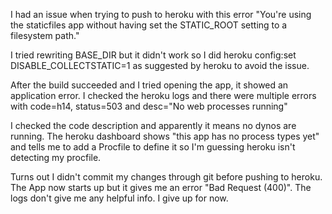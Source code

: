 I had an issue when trying to push to heroku with this error "You're using the staticfiles app without having set the STATIC_ROOT setting to a filesystem path."

I tried rewriting BASE_DIR but it didn't work so I did heroku config:set DISABLE_COLLECTSTATIC=1 as
suggested by heroku to avoid the issue.

After the build succeeded and I tried opening the app, it showed an application error.
I checked the heroku logs and there were multiple errors with code=h14, status=503 and
desc="No web processes running"

I checked the code description and apparently it means no dynos are running. The heroku dashboard
shows "this app has no process types yet" and tells me to add a Procfile to define it so I'm guessing
heroku isn't detecting my procfile.

Turns out I didn't commit my changes through git before pushing to heroku.
The App now starts up but it gives me an error "Bad Request (400)".
The logs don't give me any helpful info. I give up for now.
